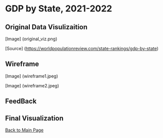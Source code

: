 # GDP by State, 2021-2022

## Original Data Visulizaition
[Image] (original_viz.png)

[Source] (https://worldpopulationreview.com/state-rankings/gdp-by-state)

## Wireframe
[Image] (wireframe1.jpeg)

[Image] (wireframe2.jpeg)

## FeedBack

## Final Visualization


[Back to Main Page](/README.md)
